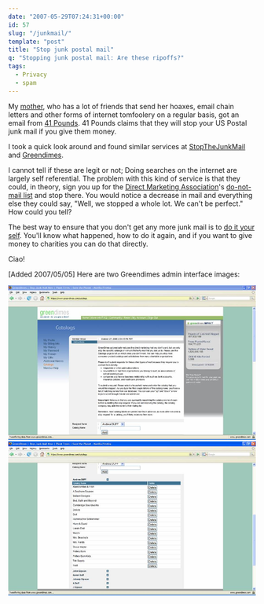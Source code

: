```yaml
---
date: "2007-05-29T07:24:31+00:00"
id: 57
slug: "/junkmail/"
template: "post"
title: "Stop junk postal mail"
q: "Stopping junk postal mail: Are these ripoffs?"
tags:
  - Privacy
  - spam
---
```


My [mother](http://dianewillis.com/), who has a lot of friends that send her
hoaxes, email chain letters and other forms of internet tomfoolery on a
regular basis, got an email from [41 Pounds](http://41pounds.org/). 41 Pounds
claims that they will stop your US Postal junk mail if you give them money.

I took a quick look around and found similar services at
[StopTheJunkMail](http://stopthejunkmail.com) and
[Greendimes](http://greendimes.com/).

I cannot tell if these are legit or not; Doing searches on the internet are
largely self referential. The problem with this kind of service is that they
could, in theory, sign you up for the
[Direct Marketing Association](http://the-dma.org/)'s
[do-not-mail list](https://www.dmaconsumers.org/cgi/offmailing) and stop
there. You would notice a decrease in mail and everything else they could say,
"Well, we stopped a whole lot. We can't be perfect." How could you tell?

The best way to ensure that you don't get any more junk mail is to
[do it your self](http://www.obviously.com/junkmail/). You'll know what
happened, how to do it again, and if you want to give money to charities you
can do that directly.

Ciao!

\[Added 2007/05/05\] Here are two Greendimes admin interface images:

![GreenDimes admin interface](greendimes1.jpg 'GreenDimes admin interface')
![GreenDimes admin interface (cont.)](greendimes2.jpg 'GreenDimes admin interface 2')
